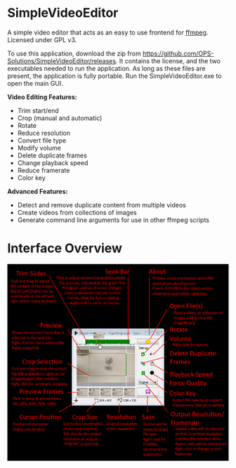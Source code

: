 # SimpleVideoEditor
A simple video editor that acts as an easy to use frontend for [ffmpeg](https://ffmpeg.org/). Licensed under GPL v3.

To use this application, download the zip from https://github.com/OPS-Solutions/SimpleVideoEditor/releases. It contains the license, and the two executables needed to run the application. As long as these files are present, the application is fully portable.
Run the SimpleVideoEditor.exe to open the main GUI.

**Video Editing Features:**
- Trim start/end
- Crop (manual and automatic)
- Rotate
- Reduce resolution
- Convert file type
- Modify volume
- Delete duplicate frames
- Change playback speed
- Reduce framerate
- Color key

**Advanced Features:**
- Detect and remove duplicate content from multiple videos
- Create videos from collections of images
- Generate command line arguments for use in other ffmpeg scripts

# Interface Overview
![Interface Overview](https://github.com/OPS-Solutions/SimpleVideoEditor/blob/master/SimpleVideoEditor/Resources/Interface%20Overview.png?raw=true)
